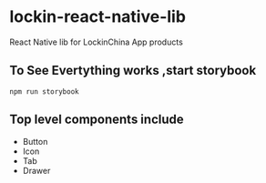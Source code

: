 # lockin-react-native-lib
React Native lib for LockinChina App products

## To See Evertything works ,start storybook 
```
npm run storybook
```

## Top level components include 
* Button
* Icon
* Tab
* Drawer